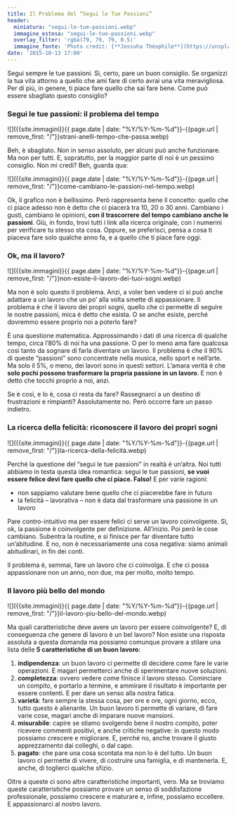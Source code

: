 ```yaml
---
title: Il Problema del “Segui le Tue Passioni”
header:
  miniatura: "segui-le-tue-passioni.webp"
  immagine_estesa: "segui-le-tue-passioni.webp"
  overlay_filter: 'rgba(79, 79, 79, 0.5)'
  immagine_fonte: 'Photo credit: [**Jossuha Théophile**](https://unsplash.com/@nunchakouy)'
date: '2015-10-13 17:00'
---
```


Segui sempre le tue passioni. Sì, certo, pare un buon consiglio. Se organizzi la tua vita attorno a quello che ami fare di certo avrai una vita meravigliosa. Per di più, in genere, ti piace fare quello che sai fare bene. Come può essere sbagliato questo consiglio?

### Segui le tue passioni: il problema del tempo

![]({{site.immagini}}{{ page.date | date: "%Y/%Y-%m-%d"}}-{{page.url | remove_first: "/"}}strani-anelli-tempo-che-passa.webp)

Beh, è sbagliato. Non in senso assoluto, per alcuni può anche funzionare. Ma non per tutti. E, sopratutto, per la maggior parte di noi è un pessimo consiglio. Non mi credi? Beh, guarda qua:

![]({{site.immagini}}{{ page.date | date: "%Y/%Y-%m-%d"}}-{{page.url | remove_first: "/"}}come-cambiano-le-passioni-nel-tempo.webp)

Ok, il grafico non è bellissimo. Però rappresenta bene il concetto: quello che ci piace adesso non è detto che ci piacerà tra 10, 20 o 30 anni. Cambiano i gusti, cambiano le opinioni, **con il trascorrere del tempo cambiano anche le passioni**. Giù, in fondo, trovi tutti i link alla ricerca originale, con i numerini per verificare tu stesso sta cosa. Oppure, se preferisci, pensa a cosa ti piaceva fare solo qualche anno fa, e a quello che ti piace fare oggi.

### Ok, ma il lavoro?

![]({{site.immagini}}{{ page.date | date: "%Y/%Y-%m-%d"}}-{{page.url | remove_first: "/"}}non-esiste-il-lavoro-dei-tuoi-sogni.webp)

Ma non è solo questo il problema. Anzi, a voler ben vedere ci si può anche adattare a un lavoro che un po’ alla volta smette di appassionare. Il problema è che il lavoro dei propri sogni, quello che ci permette di seguire le nostre passioni, mica è detto che esista. O se anche esiste, perché dovremmo essere proprio noi a poterlo fare?

È una questione matematica. Approssimando i dati di una ricerca di qualche tempo, circa l’80% di noi ha una passione. O per lo meno ama fare qualcosa così tanto da sognare di farla diventare un lavoro. Il problema è che il 90% di queste “passioni” sono concentrate nella musica, nello sport e nell’arte. Ma solo il 5%, o meno, dei lavori sono in questi settori. L’amara verità è che **solo pochi possono trasformare la propria passione in un lavoro**. E non è detto che tocchi proprio a noi, anzi.

Se è così, e lo è, cosa ci resta da fare? Rassegnarci a un destino di frustrazioni e rimpianti? Assolutamente no. Però occorre fare un passo indietro.

### La ricerca della felicità: riconoscere il lavoro dei propri sogni

![]({{site.immagini}}{{ page.date | date: "%Y/%Y-%m-%d"}}-{{page.url | remove_first: "/"}}la-ricerca-della-felicità.webp)

Perché la questione del “segui le tue passioni” in realtà è un’altra. Noi tutti abbiamo in testa questa idea romantica: segui le tue passioni, **se vuoi essere felice devi fare quello che ci piace. Falso!** E per varie ragioni:

  - non sappiamo valutare bene quello che ci piacerebbe fare in futuro
  - la felicità – lavorativa – non è data dal trasformare una passione in un lavoro

Pare contro-intuitivo ma per essere felici ci serve un lavoro coinvolgente. Sì, ok, la passione è coinvolgente per definizione. All’inizio. Poi però le cose cambiano. Subentra la routine, e si finisce per far diventare tutto un’abitudine. E no, non è necessariamente una cosa negativa: siamo animali abitudinari, in fin dei conti.

Il problema è, semmai, fare un lavoro che ci coinvolga. E che ci possa appassionare non un anno, non due, ma per molto, molto tempo.

### Il lavoro più bello del mondo

![]({{site.immagini}}{{ page.date | date: "%Y/%Y-%m-%d"}}-{{page.url | remove_first: "/"}}il-lavoro-piu-bello-del-mondo.webp)

Ma quali caratteristiche deve avere un lavoro per essere coinvolgente? E, di conseguenza che genere di lavoro è un bel lavoro? Non esiste una risposta assoluta a questa domanda ma possiamo comunque provare a stilare una lista delle **5 caratteristiche di un buon lavoro**:

  1. **indipendenza**: un buon lavoro ci permette di decidere come fare le varie operazioni. E magari permetterci anche di sperimentare nuove soluzioni.
  2. **completezza**: ovvero vedere come finisce il lavoro stesso. Cominciare un compito, e portarlo a termine, e ammirare il risultato è importante per essere contenti. E per dare un senso alla nostra fatica.
  3. **varietà**: fare sempre la stessa cosa, per ore e ore, ogni giorno, ecco, tutto questo è alienante. Un buon lavoro ti permette di variare, di fare varie cose, magari anche di imparare nuove mansioni.
  4. **misurabile**: capire se stiamo svolgendo bene il nostro compito, poter ricevere commenti positivi, e anche critiche negative: in questo modo possiamo crescere e migliorare. E, perché no, anche trovare il giusto apprezzamento dai colleghi, o dal capo.
  5. **pagato**: che pare una cosa scontata ma non lo è del tutto. Un buon lavoro ci permette di vivere, di costruire una famiglia, e di mantenerla. E, anche, di toglierci qualche sfizio.

Oltre a queste ci sono altre caratteristiche importanti, vero. Ma se troviamo queste caratteristiche possiamo provare un senso di soddisfazione professionale, possiamo crescere e maturare e, infine, possiamo eccellere. E appassionarci al nostro lavoro.
